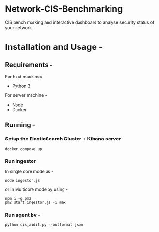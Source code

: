 # Network-CIS-Benchmarking
CIS bench marking and interactive dashboard to analyse security status of your network

# Installation and Usage - 

## Requirements - 

For host machines - 
* Python 3

For server machine - 
* Node
* Docker

## Running -

### Setup the ElasticSearch Cluster + Kibana server

```
docker compose up
```

### Run ingestor

In single core mode as - 

```
node ingestor.js
```

or in Multicore mode by using - 

```
npm i -g pm2
pm2 start ingestor.js -i max
```

### Run agent by - 

```
python cis_audit.py --outformat json
```